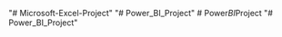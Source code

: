 "# Microsoft-Excel-Project" 
"# Power_BI_Project" 
#   P o w e r _ B I _ P r o j e c t  
 "# Power_BI_Project" 
